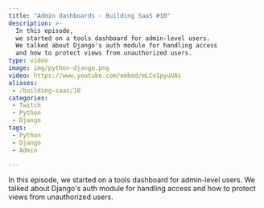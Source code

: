 ```yaml
---
title: "Admin dashboards - Building SaaS #10"
description: >-
  In this episode,
  we started on a tools dashboard for admin-level users.
  We talked about Django's auth module for handling access
  and how to protect views from unauthorized users.
type: video
image: img/python-django.png
video: https://www.youtube.com/embed/mLCo1pyuUAc
aliases:
 - /building-saas/10
categories:
 - Twitch
 - Python
 - Django
tags:
 - Python
 - Django
 - Admin

---
```


In this episode,
we started on a tools dashboard for admin-level users.
We talked about Django's auth module for handling access
and how to protect views from unauthorized users.
